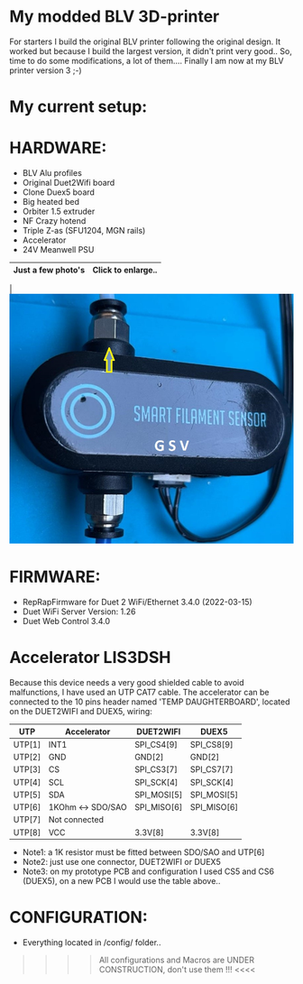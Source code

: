 # My modded BLV 3D-printer

For starters I build the original BLV printer following the original design.
It worked but because I build the largest version, it didn't print very good..
So, time to do some modifications, a lot of them....  Finally I am now at my BLV printer version 3 ;-)

# <strong>My current setup:</strong> 

# HARDWARE:
* BLV Alu profiles
* Original Duet2Wifi board
* Clone Duex5 board
* Big heated bed
* Orbiter 1.5 extruder
* NF Crazy hotend
* Triple Z-as (SFU1204, MGN rails)
* Accelerator
* 24V Meanwell PSU


| Just a few photo's | Click to enlarge..|
|------------|-------------|

| ![BTT smart filament sensor](img/BTT_filament_Sensor.jpg?raw=true "Bigtreetech filament sensor") 


# FIRMWARE:
* RepRapFirmware for Duet 2 WiFi/Ethernet 3.4.0 (2022-03-15)
* Duet WiFi Server Version: 1.26
* Duet Web Control 3.4.0

# Accelerator LIS3DSH
Because this device needs a very good shielded cable to avoid malfunctions, I have used an UTP CAT7 cable. The accelerator can be connected to the 10 pins header named 'TEMP DAUGHTERBOARD', located on the DUET2WIFI and DUEX5, wiring:

| UTP    | Accelerator       | DUET2WIFI   | DUEX5       |
|--------|-------------------|-------------|-------------|
| UTP[1] | INT1              | SPI_CS4[9]  | SPI_CS8[9]  | 
| UTP[2] | GND               | GND[2]      | GND[2]      | 
| UTP[3] | CS                | SPI_CS3[7]  | SPI_CS7[7]  | 
| UTP[4] | SCL               | SPI_SCK[4]  | SPI_SCK[4]  | 
| UTP[5] | SDA               | SPI_MOSI[5] | SPI_MOSI[5] |
| UTP[6] | 1KOhm <-> SDO/SAO | SPI_MISO[6] | SPI_MISO[6] |
| UTP[7] | Not connected     |             |             |
| UTP[8] | VCC               | 3.3V[8]     | 3.3V[8]     |

* Note1: a 1K resistor must be fitted between SDO/SAO and UTP[6]
* Note2: just use one connector, DUET2WIFI or DUEX5
* Note3: on my prototype PCB and configuration I used CS5 and CS6 (DUEX5), on a new PCB I would use the table above..
 
# CONFIGURATION:

* Everything located in /config/ folder..

 >>>> All configurations and Macros are UNDER CONSTRUCTION, don't use them !!! <<<<  
